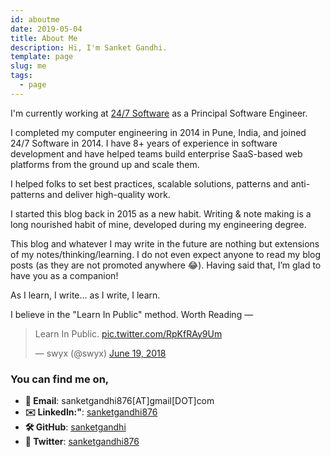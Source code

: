 ```yaml
---
id: aboutme
date: 2019-05-04
title: About Me
description: Hi, I'm Sanket Gandhi.
template: page
slug: me
tags:
  - page
---
```


I'm currently working at [24/7 Software](https://www.247software.com/) as a Principal Software Engineer.

I completed my computer engineering in 2014 in Pune, India, and joined 24/7 Software in 2014. I have 8+ years of experience in software development and have helped teams build enterprise SaaS-based web platforms from the ground up and scale them.

I helped folks to set best practices, scalable solutions, patterns and anti-patterns and deliver high-quality work.

I started this blog back in 2015 as a new habit. Writing & note making is a long nourished habit of mine, developed during my engineering degree.

This blog and whatever I may write in the future are nothing but extensions of my notes/thinking/learning. I do not even expect anyone to read my blog posts (as they are not promoted anywhere 😂). Having said that, I’m glad to have you as a companion!

As I learn, I write... as I write, I learn.

I believe in the "Learn In Public" method. Worth Reading &mdash;

<blockquote class="twitter-tweet"><p lang="en" dir="ltr">Learn In Public. <a href="https://t.co/RpKfRAy9Um">pic.twitter.com/RpKfRAy9Um</a></p>&mdash; swyx (@swyx) <a href="https://twitter.com/swyx/status/1009174159690264579?ref_src=twsrc%5Etfw">June 19, 2018</a></blockquote> <script async src="https://platform.twitter.com/widgets.js" charset="utf-8"></script>

### You can find me on,

- **📧 Email**: sanketgandhi876[AT]gmail[DOT]com
- **✉️ LinkedIn:"**: [sanketgandhi876](https://linkedin.com/in/sanketgandhi876/)
- **🛠 GitHub**: [sanketgandhi](https://github.com/sanketgandhi)
- **🐧 Twitter**: [sanketgandhi876](https://twitter.com/sanketgandhi876)

